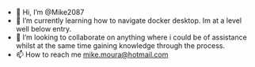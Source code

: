 - 👋 Hi, I’m @Mike2087
- 🌱 I’m currently learning how to navigate docker desktop. Im at a level well below entry.
- 💞️ I’m looking to collaborate on anything where i could be of assistance whilst at the same time gaining knowledge through the process.
- 📫 How to reach me mike.moura@hotmail.com

<!---
Mike2087/Mike2087 is a ✨ special ✨ repository because its `README.md` (this file) appears on your GitHub profile.
You can click the Preview link to take a look at your changes.
--->
